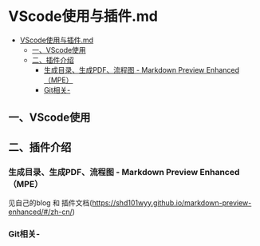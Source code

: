 # VScode使用与插件.md


<!-- @import "[TOC]" {cmd="toc" depthFrom=1 depthTo=6 orderedList=false} -->

<!-- code_chunk_output -->

- [VScode使用与插件.md](#vscode使用与插件md)
  - [一、VScode使用](#一-vscode使用)
  - [二、插件介绍](#二-插件介绍)
    - [生成目录、生成PDF、流程图 - Markdown Preview Enhanced（MPE）](#生成目录-生成pdf-流程图-markdown-preview-enhancedmpe)
    - [Git相关-](#git相关-)

<!-- /code_chunk_output -->



## 一、VScode使用



## 二、插件介绍
### 生成目录、生成PDF、流程图 - Markdown Preview Enhanced（MPE）
见自己的blog 和 插件文档(https://shd101wyy.github.io/markdown-preview-enhanced/#/zh-cn/)

### Git相关-





